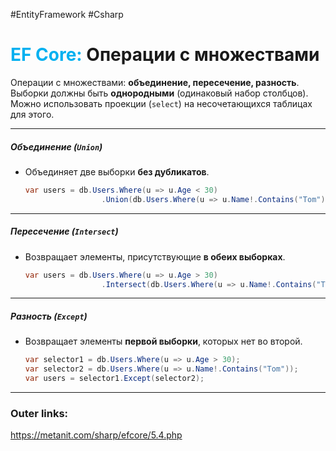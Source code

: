 #EntityFramework #Csharp 
# <font color="#00b0f0">EF Core:</font> Операции с множествами

Операции с множествами: **объединение, пересечение, разность**.  
Выборки должны быть **однородными** (одинаковый набор столбцов). Можно использовать проекции (`select`) на несочетающихся таблицах для этого.

---
##### **Объединение (`Union`)**  
- Объединяет две выборки **без дубликатов**.  
  ```csharp
  var users = db.Users.Where(u => u.Age < 30)
                   .Union(db.Users.Where(u => u.Name!.Contains("Tom")));
  ```  
 
---
##### **Пересечение (`Intersect`)**  
- Возвращает элементы, присутствующие **в обеих выборках**.  
  ```csharp
  var users = db.Users.Where(u => u.Age > 30)
                   .Intersect(db.Users.Where(u => u.Name!.Contains("Tom")));
  ```  

---
##### **Разность (`Except`)**  
- Возвращает элементы **первой выборки**, которых нет во второй.  
  ```csharp
  var selector1 = db.Users.Where(u => u.Age > 30);
  var selector2 = db.Users.Where(u => u.Name!.Contains("Tom"));
  var users = selector1.Except(selector2);
  ```  

---
### Outer links:
https://metanit.com/sharp/efcore/5.4.php